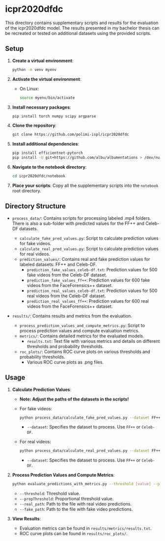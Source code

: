 # icpr2020dfdc

This directory contains supplementary scripts and results for the evaluation of the icpr2020dfdc model. 
The results presented in my bachelor thesis can be recreated or tested on additional datasets using the provided scripts.

## Setup

1. **Create a virtual environment**:
    ```sh
    python -m venv myenv
    ```

2. **Activate the virtual environment**:
    - On Linux:
        ```sh
        source myenv/bin/activate
        ```

3. **Install necessary packages**:
    ```sh
    pip install torch numpy scipy argparse
    ```

4. **Clone the repository**:
    ```sh
    git clone https://github.com/polimi-ispl/icpr2020dfdc
    ```

5. **Install additional dependencies**:
    ```sh
    pip install efficientnet-pytorch
    pip install -U git+https://github.com/albu/albumentations > /dev/null
    ```

6. **Navigate to the notebook directory**:
    ```sh
    cd icpr2020dfdc/notebook
    ```

7. **Place your scripts**:
    Copy all the supplementary scripts into the `notebook` root directory.

## Directory Structure

- `process_data/`: Contains scripts for processing labeled .mp4 folders. There is also a sub-folder with predicted values for the FF++ and Celeb-DF datasets.
  - `calculate_fake_pred_values.py`: Script to calculate prediction values for fake videos.
  - `calculate_real_pred_values.py`: Script to calculate prediction values for real videos.
  - `prediction_values/`: Contains real and fake prediction values for labeled datasets: FF++ and Celeb-DF.
    - `prediction_fake_values_celeb-df.txt`: Prediction values for 500 fake videos from the Celeb-DF dataset.
    - `prediction_fake_values_ff++`: Prediction values for 600 fake videos from the FaceForensics++ dataset.
    - `prediction_real_values_celeb-df.txt`: Prediction values for 500 real videos from the Celeb-DF dataset.
    - `prediction_real_values_ff++`: Prediction values for 600 real videos from the FaceForensics++ dataset.

- `results/`: Contains results and metrics from the evaluation.
  - `process_prediction_values_and_compute_metrics.py`: Script to process prediction values and compute evaluation metrics.
  - `metrics/`: Contains detailed metrics for the evaluated models.
    - `results.txt`: Text file with various metrics and details on different thresholds and probability thresholds.
  - `roc_plots/`: Contains ROC curve plots on various thresholds and probability thresholds.
    - Various ROC curve plots as .png files.

## Usage

1. **Calculate Prediction Values**:
    - **Note: Adjust the paths of the datasets in the scripts!**
    - For fake videos:
        ```sh
        python process_data/calculate_fake_pred_values.py --dataset FF++
        ```
        - `--dataset`: Specifies the dataset to process. Use `FF++` or `Celeb-DF`.

    - For real videos:
        ```sh
        python process_data/calculate_real_pred_values.py --dataset FF++
        ```
        - `--dataset`: Specifies the dataset to process. Use `FF++` or `Celeb-DF`.

2. **Process Prediction Values and Compute Metrics**:
    ```sh
    python evaluate_predictions_with_metrics.py --threshold [value] --propThreshold [value] --real_path [path_to_real_predictions] --fake_path [path_to_fake_predictions]
    ```
    - `--threshold`: Threshold value.
    - `--propThreshold`: Proportional threshold value.
    - `--real_path`: Path to the file with real video predictions.
    - `--fake_path`: Path to the file with fake video predictions.

3. **View Results**:
    - Evaluation metrics can be found in `results/metrics/results.txt`.
    - ROC curve plots can be found in `results/roc_plots/`.
